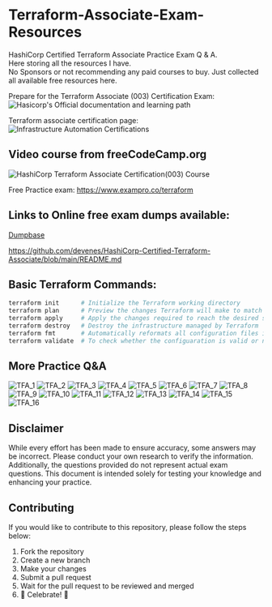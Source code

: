 # Terraform-Associate-Exam-Resources
HashiCorp Certified Terraform Associate Practice Exam Q &amp; A.        
Here storing all the resources I have.       
No Sponsors or not recommending any paid courses to buy. Just collected all available free resources here.        

Prepare for the Terraform Associate (003) Certification Exam: ![Hasicorp's Official documentation and learning path](https://developer.hashicorp.com/terraform/tutorials/certification-003)

Terraform associate certification page: ![Infrastructure
Automation Certifications](https://developer.hashicorp.com/certifications/infrastructure-automation)          


## Video course from freeCodeCamp.org 

![HashiCorp Terraform Associate Certification(003) Course](https://youtu.be/SPcwo0Gq9T8?si=NifxLMAkfI1WVRjM)       

Free Practice exam: https://www.exampro.co/terraform

## Links to Online free exam dumps available:       
[Dumpbase](https://www.dumpsbase.com/freedumps/ta-003-p-exam-dumps-v12-02-are-available-with-the-most-updated-exam-questions-check-ta-003-p-free-dumps-part-1-q1-q40-first.html)            

https://github.com/devenes/HashiCorp-Certified-Terraform-Associate/blob/main/README.md             

## Basic Terraform Commands:    

```bash
terraform init      # Initialize the Terraform working directory
terraform plan      # Preview the changes Terraform will make to match your configuration
terraform apply     # Apply the changes required to reach the desired state
terraform destroy   # Destroy the infrastructure managed by Terraform
terraform fmt       # Automatically reformats all configuration files in the current directory according to HashiCorp's recommended style.
terraform validate  # To check whether the configuaration is valid or not
```

## More Practice Q&A

![TFA_1](./More_TFA_questions/TFA_1.png)
![TFA_2](./More_TFA_questions/TFA_2.png)
![TFA_3](./More_TFA_questions/TFA_3.png)
![TFA_4](./More_TFA_questions/TFA_4.png)
![TFA_5](./More_TFA_questions/TFA_5.png)
![TFA_6](./More_TFA_questions/TFA_6.png)
![TFA_7](./More_TFA_questions/TFA_7.png)
![TFA_8](./More_TFA_questions/TFA_8.png)
![TFA_9](./More_TFA_questions/TFA_9.png)
![TFA_10](./More_TFA_questions/TFA_10.png)
![TFA_11](./More_TFA_questions/TFA_11.png)
![TFA_12](./More_TFA_questions/TFA_12.png)
![TFA_13](./More_TFA_questions/TFA_13.png)
![TFA_14](./More_TFA_questions/TFA_14.png)
![TFA_15](./More_TFA_questions/TFA_15.png)
![TFA_16](./More_TFA_questions/TFA_16.png)          


## Disclaimer

While every effort has been made to ensure accuracy, some answers may be incorrect. Please conduct your own research to verify the information. Additionally, the questions provided do not represent actual exam questions. This document is intended solely for testing your knowledge and enhancing your practice.



## Contributing

If you would like to contribute to this repository, please follow the steps below:

1. Fork the repository
2. Create a new branch
3. Make your changes
4. Submit a pull request
5. Wait for the pull request to be reviewed and merged
6. :tada: Celebrate! :tada:
